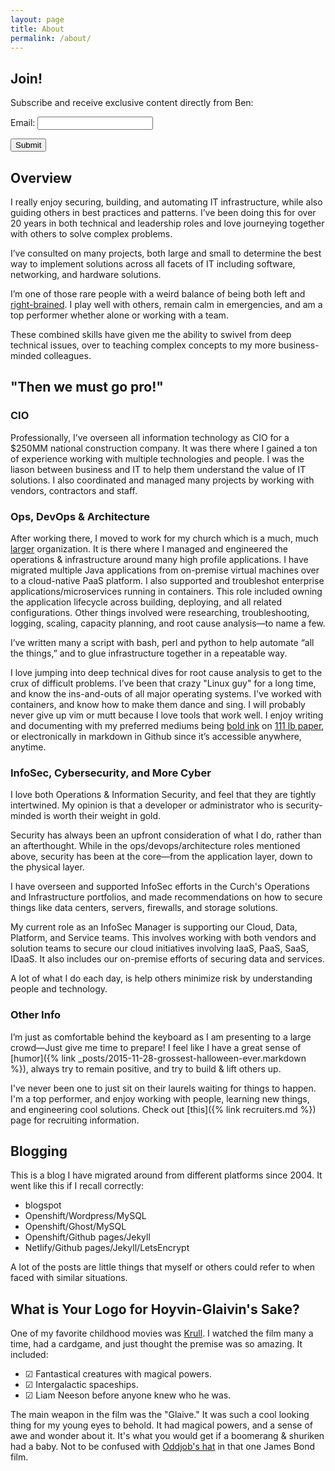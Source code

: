 ```yaml
---
layout: page
title: About
permalink: /about/
---
```


## Join!
Subscribe and receive exclusive content directly from Ben:

<form name="contact" method="POST" data-netlify="true">
  <p>
    <label>Email: <input type="email" name="email" /></label>
  </p>
  <p>
    <button type="submit">Submit</button>
  </p>
</form>

## Overview
I really enjoy securing, building, and automating IT infrastructure, while also guiding others in best practices and patterns. I’ve been doing this for over 20 years in both technical and leadership roles and love journeying together with others to solve complex problems. 

I’ve consulted on many projects, both large and small to determine the best way to implement solutions across all facets of IT including software, networking, and hardware solutions.

I’m one of those rare people with a weird balance of being both left and [right-brained](https://www.benfrancom.com/art/). I play well with others, remain calm in emergencies, and am a top performer whether alone or working with a team. 

These  combined skills have given me the ability to swivel from deep technical issues, over to teaching complex concepts to my more business-minded colleagues. 

## "Then we must go pro!" 
### CIO
Professionally, I’ve overseen all information technology as CIO for a $250MM national construction company. It was there where I gained a ton of experience working with multiple technologies and people. I was the liason between business and IT to help them understand the value of IT solutions.  I also coordinated and managed many projects by working with vendors, contractors and staff.

### Ops, DevOps & Architecture
After working there, I moved to work for my church which is a much, much [larger](https://www.churchofjesuschrist.org) organization. It is there where I managed and engineered the operations & infrastructure around many high profile applications. I have migrated multiple Java applications from on-premise virtual machines over to a cloud-native PaaS platform.  I also supported and troubleshot enterprise applications/microservices running in containers. This role included owning the application lifecycle across building, deploying, and all related configurations. Other things involved were researching, troubleshooting, logging, scaling, capacity planning, and root cause analysis—to name a few. 

I’ve written many a script with bash, perl and python to help automate “all the things,” and to glue infrastructure together in a repeatable way. 

I love jumping into deep technical dives for root cause analysis to get to the crux of difficult problems.  I’ve been that crazy "Linux guy" for a long time, and know the ins-and-outs of all major operating systems. I've worked with containers, and know how to make them dance and sing. I will probably never give up vim or mutt because I love tools that work well.  I enjoy writing and documenting with my preferred mediums being [bold ink](https://www.amazon.com/gp/product/B005HNZ5T6/ref=as_li_tl?ie=UTF8&tag=fathead00-20&camp=1789&creative=9325&linkCode=as2&creativeASIN=B005HNZ5T6&linkId=b6178029032774a01f16d03356eee867) on [111 lb paper](https://www.amazon.com/gp/product/8883701151/ref=as_li_tl?ie=UTF8&camp=1789&creative=9325&creativeASIN=8883701151&linkCode=as2&tag=fathead00-20&linkId=2cd7ae2d4f2fa137ebc3eb88363ccad9), or electronically in markdown in Github since it’s accessible anywhere, anytime.

### InfoSec, Cybersecurity, and More Cyber
I love both Operations & Information Security, and feel that they are tightly intertwined. My opinion is that a developer or administrator who is security-minded is worth their weight in gold. 

Security has always been an upfront consideration of what I do, rather than an afterthought. While in the ops/devops/architecture roles mentioned above, security has been at the core―from the application layer, down to the physical layer.

I have overseen and supported InfoSec efforts in the Curch's Operations and Infrastructure portfolios, and made recommendations on how to secure things like data centers, servers, firewalls, and storage solutions.

My current role as an InfoSec Manager is supporting our Cloud, Data, Platform, and Service teams. This involves working with both vendors and solution teams to secure our cloud initiatives involving IaaS, PaaS, SaaS, IDaaS. It also includes our on-premise efforts of securing data and services.

A lot of what I do each day, is help others minimize risk by understanding people and technology.

### Other Info
I’m just as comfortable behind the keyboard as I am presenting to a large crowd—Just give me time to prepare!  I feel like I have a great sense of [humor]({% link _posts/2015-11-28-grossest-halloween-ever.markdown %}), always try to remain positive, and try to build & lift others up.

I've never been one to just sit on their laurels waiting for things to happen. I'm a top performer, and enjoy working with people, learning new things, and engineering cool solutions. Check out [this]({% link recruiters.md %}) page for recruiting information.

## Blogging
This is a blog I have migrated around from different platforms since 2004. It went like this if I recall correctly:

* blogspot
* Openshift/Wordpress/MySQL
* Openshift/Ghost/MySQL
* Openshift/Github pages/Jekyll
* Netlify/Github pages/Jekyll/LetsEncrypt

A lot of the posts are little things that myself or others could refer to when faced with similar situations.

## What is Your Logo for Hoyvin-Glaivin's Sake?
One of my favorite childhood movies was [Krull](https://www.imdb.com/title/tt0085811/). I watched the film many a time, had a cardgame, and just thought the premise was so amazing. It included:

* ☑ Fantastical creatures with magical powers.
* ☑ Intergalactic spaceships.
* ☑ Liam Neeson before anyone knew who he was.

The main weapon in the film was the "Glaive." It was such a cool looking thing for my young eyes to behold. It had magical powers, and a sense of awe and wonder about it. It's what you would get if a boomerang & shuriken had a baby. Not to be confused with [Oddjob's hat](https://youtu.be/9H8UkrKN2rQ) in that one James Bond film.

